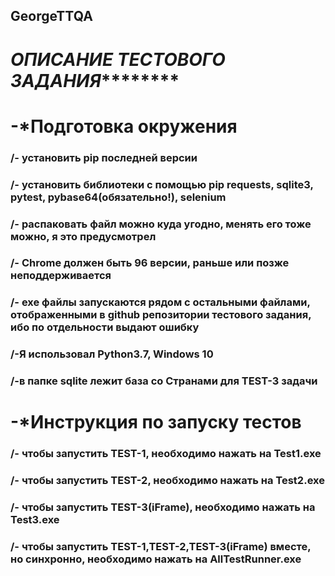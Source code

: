 ## GeorgeTTQA
# *ОПИСАНИЕ ТЕСТОВОГО ЗАДАНИЯ*********

# -*Подготовка окружения
  ### /- установить pip последней версии
  ### /- установить библиотеки с помощью pip requests, sqlite3, pytest, pybase64(обязательно!), selenium
  ### /- распаковать файл можно куда угодно, менять его тоже можно, я это предусмотрел
  ### /- Chrome должен быть 96 версии, раньше или позже неподдерживается
  ### /- exe файлы запускаются рядом с остальными файлами, отображенными в github репозитории тестового задания, ибо по отдельности выдают ошибку
  ### /-Я использовал Python3.7, Windows 10
  ### /-в папке sqlite лежит база со Странами для TEST-3 задачи
# -*Инструкция по запуску тестов
  ### /- чтобы запустить TEST-1, необходимо нажать на Test1.exe
  ### /- чтобы запустить TEST-2, необходимо нажать на Test2.exe
  ### /- чтобы запустить TEST-3(iFrame), необходимо нажать на Test3.exe
  ### /- чтобы запустить TEST-1,TEST-2,TEST-3(iFrame) вместе, но синхронно, необходимо нажать на AllTestRunner.exe
  
